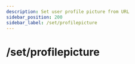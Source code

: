```yaml
---
description: Set user profile picture from URL
sidebar_position: 200
sidebar_label: /set/profilepicture
---
```

# /set/profilepicture